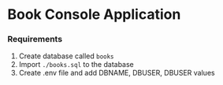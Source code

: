 ﻿# Book Console Application

### Requirements
1. Create database called `books`
2. Import `./books.sql` to the database
3. Create .env file and add DBNAME, DBUSER, DBUSER values